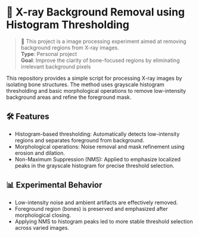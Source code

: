 # 🩻 X-ray Background Removal using Histogram Thresholding

> 📌 This project is a image processing experiment aimed at removing background regions from X-ray images.  
> **Type**: Personal project  
> **Goal**: Improve the clarity of bone-focused regions by eliminating irrelevant background pixels

This repository provides a simple script for processing X-ray images by isolating bone structures. The method uses grayscale histogram thresholding and basic morphological operations to remove low-intensity background areas and refine the foreground mask.

## 🛠 Features
- Histogram-based thresholding: Automatically detects low-intensity regions and separates foreground from background.
- Morphological operations: Noise removal and mask refinement using erosion and dilation.
- Non-Maximum Suppression (NMS): Applied to emphasize localized peaks in the grayscale histogram for precise threshold selection.

## 📊 Experimental Behavior
- Low-intensity noise and ambient artifacts are effectively removed.
- Foreground region (bones) is preserved and emphasized after morphological closing.
- Applying NMS to histogram peaks led to more stable threshold selection across varied images.

